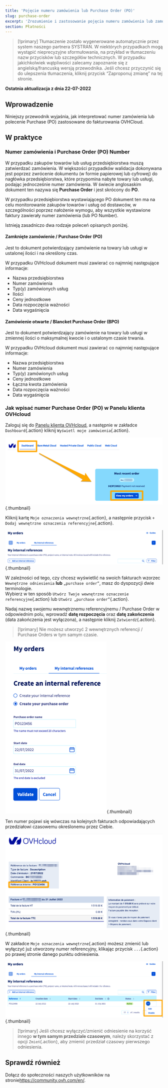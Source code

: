 ```yaml
---
title: 'Pojęcie numeru zamówienia lub Purchase Order (PO)'
slug: purchase-order
excerpt: 'Zrozumienie i zastosowanie pojęcia numeru zamówienia lub zamówienia w ramach regulowania należności za faktury OVHcloud'
section: Płatności
---
```


> [!primary]
> Tłumaczenie zostało wygenerowane automatycznie przez system naszego partnera SYSTRAN. W niektórych przypadkach mogą wystąpić nieprecyzyjne sformułowania, na przykład w tłumaczeniu nazw przycisków lub szczegółów technicznych. W przypadku jakichkolwiek wątpliwości zalecamy zapoznanie się z angielską/francuską wersją przewodnika. Jeśli chcesz przyczynić się do ulepszenia tłumaczenia, kliknij przycisk “Zaproponuj zmianę” na tej stronie.
>

**Ostatnia aktualizacja z dnia 22-07-2022**

## Wprowadzenie

Niniejszy przewodnik wyjaśnia, jak interpretować numer zamówienia lub polecenie Purchase (PO) zastosowane do fakturowania OVHCloud.

## W praktyce

### Numer zamówienia i Purchase Order (PO) Number

W przypadku zakupów towarów lub usług przedsiębiorstwa muszą zatwierdzać zamówienia. W większości przypadków walidacja dokonywana jest poprzez zwrócenie dokumentu (w formie papierowej lub cyfrowej) do nagłówka przedsiębiorstwa, które przypomina nabyte towary lub usługi, podając jednocześnie numer zamówienia.
W świecie anglosaskim dokument ten nazywa się **Purchase Order** i jest skrócony do **PO**.

W przypadku przedsiębiorstwa wystawiającego PO dokument ten ma na celu monitorowanie zakupów towarów i usług od dostawców, w szczególności poprzez nałożenie wymogu, aby wszystkie wystawione faktury zawierały numer zamówienia (lub PO Number).

Istnieją zasadniczo dwa rodzaje poleceń opisanych poniżej.

#### Zamknięte zamówienie / Purchase Order (PO)

Jest to dokument potwierdzający zamówienie na towary lub usługi w ustalonej ilości i na określony czas.

W przypadku OVHcloud dokument musi zawierać co najmniej następujące informacje:

* Nazwa przedsiębiorstwa
* Numer zamówienia
* Typ(y) zamówionych usług
* Ilości
* Ceny jednostkowe
* Data rozpoczęcia ważności
* Data wygaśnięcia

#### Zamówienie otwarte / Blancket Purchase Order (BPO)

Jest to dokument potwierdzający zamówienie na towary lub usługi w zmiennej ilości o maksymalnej kwocie i o ustalonym czasie trwania.

W przypadku OVHcloud dokument musi zawierać co najmniej następujące informacje:

* Nazwa przedsiębiorstwa
* Numer zamówienia
* Typ(y) zamówionych usług
* Ceny jednostkowe
* Łączna kwota zamówienia
* Data rozpoczęcia ważności
* Data wygaśnięcia

### Jak wpisać numer Purchase Order (PO) w Panelu klienta OVHcloud

Zaloguj się do [Panelu klienta OVHcloud](https://www.ovh.com/auth/?action=gotomanager&from=https://www.ovh.pl/&ovhSubsidiary=pl), a następnie w zakładce `Dashboard`{.action} kliknij `Wyświetl moje zamówienia`{.action}.

![Panel klienta](images/internalreference00.png){.thumbnail}

Kliknij kartę `Moje oznaczenia wewnętrzne`{.action}, a następnie przycisk `+ Dodaj wewnętrzne oznaczenia referencyjne`{.action}.

![Panel klienta](images/internalreference01.png){.thumbnail}

W zależności od tego, czy chcesz wyświetlić na swoich fakturach wzorzec `Wewnętrzne odniesienia` **lub**  `„purchase order”`, masz do dyspozycji dwie terminologie.<br>
Wybierz w ten sposób `Utwórz Twoje wewnętrzne oznaczenie referencyjne`{.action} lub `Utwórz „purchase order”`{.action}.

Nadaj nazwę swojemu wewnętrznemu referencyjnemu / Purchase Order w odpowiednim polu, wprowadź **datę rozpoczęcia** oraz **datę zakończenia** (data zakończenia jest wyłączona), a następnie kliknij `Zatwierdź`{.action}.

> [!primary]
> Nie możesz utworzyć 2 wewnętrznych referencji / Purchase Orders w tym samym czasie.

![Panel klienta](images/internalreference02.png){.thumbnail}

Ten numer pojawi się wówczas na kolejnych fakturach odpowiadających przedziałowi czasowemu określonemu przez Ciebie.

![Panel klienta](images/internalreference03.png){.thumbnail}

W zakładce `Moje oznaczenia wewnętrzne`{.action} możesz zmienić lub wyłączyć już utworzony numer referencyjny, klikając przycisk `...`{.action} po prawej stronie danego punktu odniesienia.

![Panel klienta](images/internalreference04.png){.thumbnail}

> [!primary]
> Jeśli chcesz wyłączyć/zmienić odniesienie na korzyść innego **w tym samym przedziale czasowym**, należy skorzystać z opcji `Zmień`{.action}, aby zmienić przedział czasowy pierwszego odniesienia.

## Sprawdź również

Dołącz do społeczności naszych użytkowników na stronie<https://community.ovh.com/en/>.